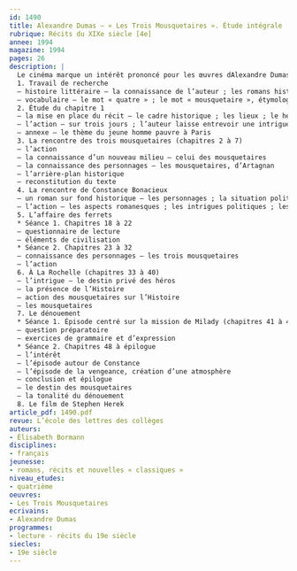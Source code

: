 ```yaml
---
id: 1490
title: Alexandre Dumas – « Les Trois Mousquetaires ». Étude intégrale 
rubrique: Récits du XIXe siècle [4e]
annee: 1994
magazine: 1994
pages: 26
description: |
  Le cinéma marque un intérêt prononcé pour les œuvres dAlexandre Dumas père. Cet engouement peut être mis à profit pour faire découvrir « Les Trois Mousquetaires », classique du roman de cape et dépée mondialement connu. Cette étude est réalisée à partir de lédition de lÉcole des loisirs, dans la collection « Classiques abrégés ».
  1. Travail de recherche
  – histoire littéraire – la connaissance de l’auteur ; les romans historiques
  – vocabulaire – le mot « quatre » ; le mot « mousquetaire », étymologie et histoire
  2. Étude du chapitre 1
  – la mise en place du récit – le cadre historique ; les lieux ; le héros, d’Artagnan ; la mentalité
  – l’action – sur trois jours ; l’auteur laisse entrevoir une intrigue secondaire
  – annexe – le thème du jeune homme pauvre à Paris
  3. La rencontre des trois mousquetaires (chapitres 2 à 7)
  – l’action
  – la connaissance d’un nouveau milieu – celui des mousquetaires
  – la connaissance des personnages – les mousquetaires, d’Artagnan
  – l’arrière-plan historique
  – reconstitution du texte
  4. La rencontre de Constance Bonacieux
  – un roman sur fond historique – les personnages ; la situation politique
  – l’action – les aspects romanesques ; les intrigues politiques ; les intrigues amoureuses
  5. L’affaire des ferrets
  * Séance 1. Chapitres 18 à 22 
  – questionnaire de lecture
  – éléments de civilisation
  * Séance 2. Chapitres 23 à 32
  – connaissance des personnages – les trois mousquetaires
  – l’action
  6. À La Rochelle (chapitres 33 à 40)
  – l’intrigue – le destin privé des héros
  – la présence de l’Histoire
  – action des mousquetaires sur l’Histoire
  – les mousquetaires
  7. Le dénouement
  * Séance 1. Épisode centré sur la mission de Milady (chapitres 41 à 47) 
  – question préparatoire
  – exercices de grammaire et d’expression
  * Séance 2. Chapitres 48 à épilogue
  – l’intérêt
  – l’épisode autour de Constance
  – l’épisode de la vengeance, création d’une atmosphère
  – conclusion et épilogue
  – le destin des mousquetaires
  – la tonalité du dénouement
  8. Le film de Stephen Herek
article_pdf: 1490.pdf
revue: L’école des lettres des collèges
auteurs:
- Élisabeth Bormann
disciplines:
- français
jeunesse:
- romans, récits et nouvelles « classiques »
niveau_etudes:
- quatrième
oeuvres:
- Les Trois Mousquetaires
ecrivains:
- Alexandre Dumas
programmes:
- lecture - récits du 19e siècle
siecles:
- 19e siècle
---
```


